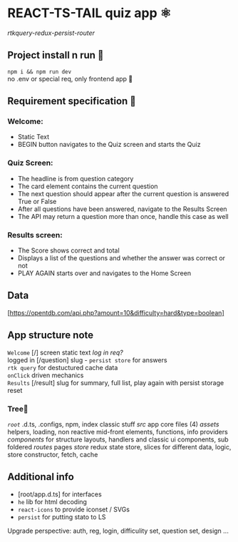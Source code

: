 # **REACT-TS-TAIL quiz app** ⚛  
*rtkquery-redux-persist-router*
## **Project install n run** 💾  
`npm i && npm run dev`  
no .env or special req, only frontend app 🎨
## **Requirement specification** 🎂   
### Welcome:  
- Static Text  
- BEGIN button navigates to the Quiz screen and starts the Quiz  
### Quiz Screen:  
- The headline is from question category  
- The card element contains the current question  
- The next question should appear after the current question is answered True or False  
- After all questions have been answered, navigate to the Results Screen  
- The API may return a question more than once, handle this case as well  
### Results screen:  
- The Score shows correct and total  
- Displays a list of the questions and whether the answer was correct or not  
- PLAY AGAIN starts over and navigates to the Home Screen  

## **Data** 
[https://opentdb.com/api.php?amount=10&difficulty=hard&type=boolean]

## **App structure note**  
`Welcome` [/] screen static text *log in req?*   
logged in [/question] slug - `persist store` for answers   
`rtk query` for destuctured cache data  
`onClick` driven mechanics  
`Results` [/result] slug for summary, full list, play again with persist storage reset  
### Tree🌲
*`root`* .d.ts, .configs, npm, index classic stuff
*src* app core files (4)
*assets* helpers, loading, non reactive mid-front elements, functions, info providers
*components* for structure layouts, handlers and classic ui components, sub foldered
*routes* pages
*store* redux state store, slices for different data, logic, store constructor, fetch, cache

## **Additional info**  
- [root/app.d.ts] for interfaces  
- `he` lib for html decoding
- `react-icons` to provide iconset / SVGs
- `persist` for putting stato to LS

Upgrade perspective: auth, reg, login, difficulity set, question set, design ...
